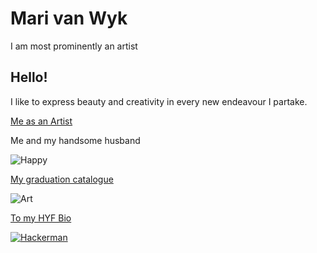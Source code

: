 # Mari van Wyk
 I am most prominently an artist 
## Hello!

 I like to express beauty and creativity in every new endeavour I partake.

[Me as an Artist](https://marimombers.wixsite.com/artist)

 Me and my handsome husband
 
![Happy](https://i.imgur.com/ToKPUKq.jpg "Image of hubby and me working on my graduation project")

[My graduation catalogue](https://issuu.com/benjohnson52/docs/fordigitalsingles)

![Art](https://i.imgur.com/b10cal6.jpg "Image of my chimera")

[To my HYF Bio](./bioMari.md)

[![Hackerman](https://i.imgur.com/F4DbDSs.jpg)](https://github.com/Meowri)
